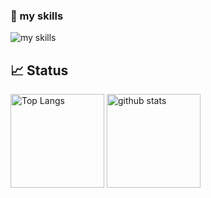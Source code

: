 ### 🌱 my skills
<img alt="my skills" src="https://skillicons.dev/icons?theme=light&perline=8&i=python,r,java,c,cpp,aws,git" />


## 📈 Status
<p align="left"> 
  <img alt="Top Langs" height="150px" src="https://github-readme-stats.vercel.app/api/top-langs/?username=tamu960925&layout=compact&show_icons=true" />
  <img alt="github stats" height="150px" src="https://github-readme-stats.vercel.app/api?username=tamu960925" />
</p>

<!--
**tamu960925/tamu960925** is a ✨ _special_ ✨ repository because its `README.md` (this file) appears on your GitHub profile.
-->
